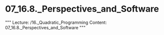# 07_16.8._Perspectives_and_Software

"""
Lecture: /16._Quadratic_Programming
Content: 07_16.8._Perspectives_and_Software
"""

